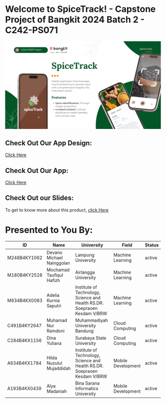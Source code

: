 # Welcome to SpiceTrack! - Capstone Project of Bangkit 2024 Batch 2 - C242-PS071

![alt text](https://github.com/SpiceTrack/.github/blob/main/profile/spicetrac.png?raw=true)

## Check Out Our App Design:
[Click Here](https://www.figma.com/design/oladzOuDevYIbRh7EoWLGG/SpieeTrack-UI?node-id=68-8&node-type=canvas)

## Check Out Our App:
[Click Here](https://github.com/SpiceTrack/mobile-spicetrack/releases/tag/v1.0.0)

## Check Out our Slides:
To get to know more about this product, [click Here](https://www.canva.com/design/DAGYtSrfNkQ/8jRKQ48r9smJraXH8VhkLw/)

# Presented to You By:
| ID           | Name                        | University                                                                 | Field              | Status  |
|--------------|-----------------------------|---------------------------------------------------------------------------|--------------------|---------|
| M248B4KY1062 | Devano Michael Nainggolan   | Lampung University                                                        | Machine Learning   | active  |
| M180B4KY2528 | Mochamad Taufiqul Hafizh    | Airlangga University                                                      | Machine Learning   | active  |
| M634B4KX0083 | Adelia Kurnia Saputri       | Institute of Technology, Science and Health RS.DR. Soepraoen Kesdam V/BRW | Machine Learning   | active  |
| C491B4KY2647 | Muhamad Nur Ramdoni         | Muhammadiyah University Bandung                                           | Cloud Computing    | active  |
| C284B4KX1156 | Dina Yuliana                | Surabaya State University                                                 | Cloud Computing    | active  |
| A634B4KX1784 | Hilda Nuzulul Mujaddidah    | Institute of Technology, Science and Health RS.DR. Soepraoen Kesdam V/BRW | Mobile Development | active  |
| A193B4KX0439 | Alya Madaniah               | Bina Sarana Informatics University                                        | Mobile Development | active  |


<!--

**Here are some ideas to get you started:**

🙋‍♀️ A short introduction - what is your organization all about?
🌈 Contribution guidelines - how can the community get involved?
👩‍💻 Useful resources - where can the community find your docs? Is there anything else the community should know?
🍿 Fun facts - what does your team eat for breakfast?
🧙 Remember, you can do mighty things with the power of [Markdown](https://docs.github.com/github/writing-on-github/getting-started-with-writing-and-formatting-on-github/basic-writing-and-formatting-syntax)
-->

